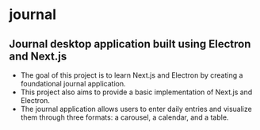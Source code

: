 # journal

## Journal desktop application built using Electron and Next.js

- The goal of this project is to learn Next.js and Electron by creating a foundational journal application.
- This project also aims to provide a basic implementation of Next.js and Electron.
- The journal application allows users to enter daily entries and visualize them through three formats: a carousel, a
  calendar, and a table.
